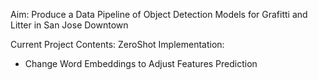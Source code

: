 Aim: 
  Produce a Data Pipeline of Object Detection Models for Grafitti and Litter in San Jose Downtown 
  
Current Project Contents:
  ZeroShot Implementation:
   - Change Word Embeddings to Adjust Features Prediction
